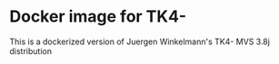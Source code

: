 # Docker image for TK4-

This is a dockerized version of Juergen Winkelmann's TK4- MVS 3.8j distribution
